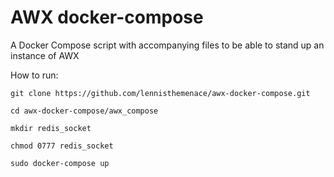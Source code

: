 # AWX docker-compose

A Docker Compose script with accompanying files to be able to stand up an instance of AWX

How to run:

`git clone https://github.com/lennisthemenace/awx-docker-compose.git`

`cd awx-docker-compose/awx_compose`

`mkdir redis_socket`

`chmod 0777 redis_socket`

`sudo docker-compose up`
